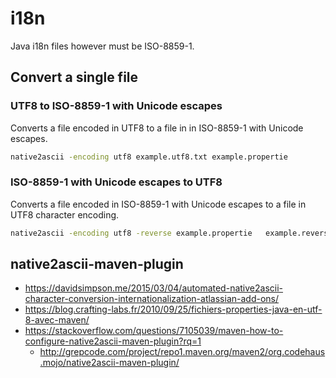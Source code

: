 # i18n

Java i18n files however must be ISO-8859-1.

## Convert a single file

### UTF8 to ISO-8859-1 with Unicode escapes 
Converts a file encoded in UTF8 to a file in in ISO-8859-1 with Unicode escapes.
```bash
native2ascii -encoding utf8 example.utf8.txt example.propertie
```

### ISO-8859-1 with Unicode escapes to UTF8
Converts a file encoded in ISO-8859-1 with Unicode escapes to a file in UTF8 character encoding.
```bash
native2ascii -encoding utf8 -reverse example.propertie   example.reverse.utf8.txt
```

## native2ascii-maven-plugin

- https://davidsimpson.me/2015/03/04/automated-native2ascii-character-conversion-internationalization-atlassian-add-ons/
- https://blog.crafting-labs.fr/2010/09/25/fichiers-properties-java-en-utf-8-avec-maven/
- https://stackoverflow.com/questions/7105039/maven-how-to-configure-native2ascii-maven-plugin?rq=1
  - http://grepcode.com/project/repo1.maven.org/maven2/org.codehaus.mojo/native2ascii-maven-plugin/
